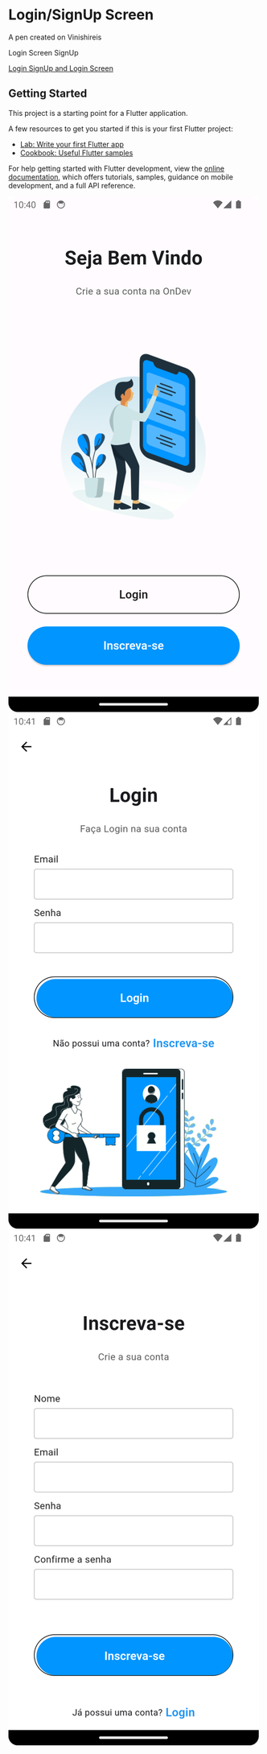 # Login/SignUp Screen 

A pen created on Vinishireis 

Login Screen SignUp

[Login SignUp and Login Screen](../../Videos/Screen_recording_20240420_194253.webm)

## Getting Started

This project is a starting point for a Flutter application.

A few resources to get you started if this is your first Flutter project:

- [Lab: Write your first Flutter app](https://docs.flutter.dev/get-started/codelab)
- [Cookbook: Useful Flutter samples](https://docs.flutter.dev/cookbook)

For help getting started with Flutter development, view the
[online documentation](https://docs.flutter.dev/), which offers tutorials,
samples, guidance on mobile development, and a full API reference.

![Login/SignUp](image.png)
![Login Screen](image-1.png)
![SignUp Screen](image-2.png)